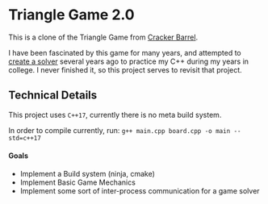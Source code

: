 # Triangle Game 2.0


This is a clone of the Triangle Game from [Cracker Barrel](https://blog.crackerbarrel.com/2021/08/13/how-to-beat-the-cracker-barrel-peg-game/).

I have been fascinated by this game for many years, and attempted to [create a solver](https://github.com/jamesraylittle/Triangle-Game) several years ago to practice my C++ during my years in college. I never finished it, so this project serves to revisit that project.

## Technical Details

This project uses `C++17`, currently there is no meta build system.

In order to compile currently, run:
`g++ main.cpp board.cpp -o main --std=c++17`

#### Goals
* Implement a Build system (ninja, cmake)
* Implement Basic Game Mechanics
* Implement some sort of inter-process communication for a game solver